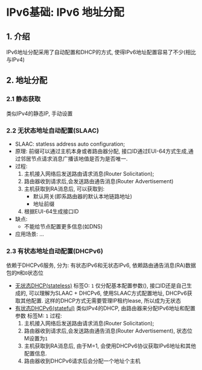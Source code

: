 # IPv6基础: IPv6 地址分配

## 1. 介绍
IPv6地址分配采用了自动配置和DHCP的方式, 使得IPv6地址配置容易了不少(相比与IPv4)
## 2. 地址分配

### 2.1 静态获取
类似IPv4的静态IP, 手动设置
### 2.2 无状态地址自动配置(SLAAC)
+ SLAAC: statless address auto configuration;
+ 原理: 前缀可以通过主机本身或者路由器分配, 接口ID通过EUI-64方式生成,通过邻居节点请求消息广播该地值是否为是否唯一.
+ 过程:
    1. 主机接入网络后发送路由请求消息(Router Solicitation);
    2. 路由器收到请求后,会发送路由通告消息(Router Advertisement)
    3. 主机获取到RA消息后, 可以获取到:
       + 默认网关(即系路由器的默认本地链路地址)
       + 地址前缀
    4. 根据EUI-64生成接口ID
+ 缺点:
    + 不能给节点配置更多信息(如DNS)
+ 应用场景: ...
### 2.3 有状态地址自动配置(DHCPv6)
依赖于DHCPv6服务, 分为: 有状态IPv6和无状态IPv6, 依赖路由通告消息(RA)数据包的`M`和`O`状态位
+ [无状态DHCP(stateless)](#)
标签O: `1`
仅分配基本配置参数(), 接口ID还是自己生成的, 可以理解为SLAAC + DHCPv6, 使用SLAAC方式配置地址, DHCPv6获取其他配置. 这样的DHCP方式无需要管理IP租约lease, 所以成为无状态<br>
+ [有状态DHCPv6(stateful)](#)
类似IPv4的DHCP, 由路由器来分配IPv6地址和配置参数
标签M: `1` 
过程:
  1. 主机接入网络后发送路由请求消息(Router Solicitation);
  2. 路由器收到请求后,会发送路由通告消息(Router Advertisement), 状态位M设置为`1`
  3. 主机获取到RA消息后, 由于M=1, 会使用DHCPv6协议获取IPv6地址和其他配置信息.
  4. 路由器收到DHCPv6请求后会分配一个地址个主机







